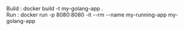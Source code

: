 Build : docker build -t my-golang-app .
<br>
Run : docker run -p 8080:8080 -it --rm --name my-running-app my-golang-app
